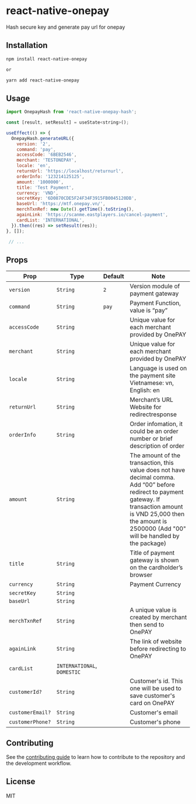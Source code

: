 # react-native-onepay

Hash secure key and generate pay url for onepay

## Installation

```sh
npm install react-native-onepay

or

yarn add react-native-onepay
```

## Usage

```js
import OnepayHash from 'react-native-onepay-hash';

const [result, setResult] = useState<string>();

useEffect(() => {
  OnepayHash.generateURL({
    version: '2',
    command: 'pay',
    accessCode: '6BEB2546',
    merchant: 'TESTONEPAY',
    locale: 'en',
    returnUrl: 'https://localhost/returnurl',
    orderInfo: '123214125125',
    amount: '1000000',
    title: 'Test Payment',
    currency: 'VND',
    secretKey: '6D0870CDE5F24F34F3915FB0045120DB',
    baseUrl: 'https://mtf.onepay.vn/',
    merchTxnRef: new Date().getTime().toString(),
    againLink: 'https://scanme.eastplayers.io/cancel-payment',
    cardList: 'INTERNATIONAL',
  }).then((res) => setResult(res));
}, []);

 // ...

```

## Props
| Prop | Type | Default | Note |
|---|---|---|---|
| `version` | `String` | `2` | Version module of payment gateway |
| `command` | `String` | `pay` | Payment Function, value is “pay” |
| `accessCode` | `String` |  | Unique value for each merchant provided by OnePAY |
| `merchant` | `String` |  | Unique value for each merchant provided by OnePAY |
| `locale` | `String` |  | Language is used on the payment site Vietnamese: vn, English: en |
| `returnUrl` | `String` |  | Merchant’s URL Website for redirectresponse | 
| `orderInfo` | `String` |  | Order infomation, it could be an order number or brief description of order |
| `amount` | `String` |  | The amount of the transaction, this value does not have decimal comma. Add “00” before redirect to payment gateway. If transaction amount is VND 25,000 then the amount is 2500000 (Add "00" will be handled by the package) |
| `title` | `String` |  | Title of payment gateway is shown on the cardholder’s browser |
| `currency` | `String` |  | Payment Currency |
| `secretKey` | `String` |  |  |
| `baseUrl` | `String` |  |  |
| `merchTxnRef` | `String` |  | A unique value is created by merchant then send to OnePAY |
| `againLink` | `String` |  | The link of website before redirecting to OnePAY |
| `cardList` | `INTERNATIONAL`, `DOMESTIC` |  |  |
| `customerId?` | `String` |  | Customer's id. This one will be used to save customer's card on OnePAY |
| `customerEmail?` | `String` |  | Customer's email |
| `customerPhone?` | `String` |  | Customer's phone |

## Contributing

See the [contributing guide](CONTRIBUTING.md) to learn how to contribute to the repository and the development workflow.

## License

MIT
